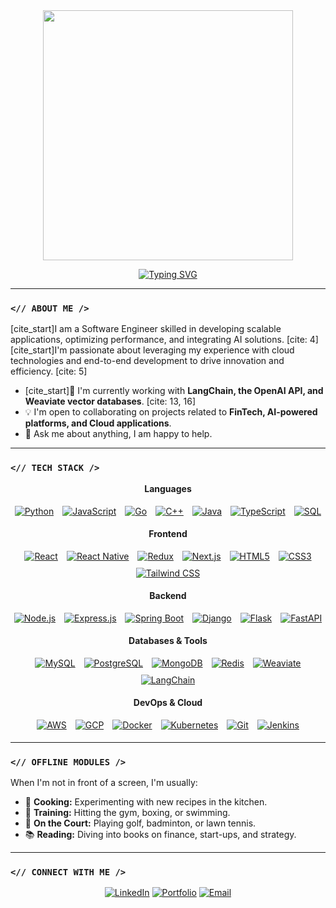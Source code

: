 <div align="center">

<img src="https://media3.giphy.com/media/v1.Y2lkPTc5MGI3NjExMGJzYTMwOGV0cHM4aWhzZTk4dG5xYWl3N29yc2NwcjBieW5vMGpsdCZlcD12MV9pbnRlcm5hbF9naWZfYnlfaWQmY3Q9Zw/KDmnsKtG1PwZo3Zj4Q/giphy.gif" width="400px">

</div>

<div align="center">

<a href="https://git.io/typing-svg"><img src="https://readme-typing-svg.herokuapp.com?font=VT323&size=35&center=true&vCenter=true&color=36BCF7&width=500&height=100&lines=Hello%2C+I'm+Ajay+Desai;A+Motivated+Software+Engineer;I+develop+scalable+applications...;...and+integrate+AI+solutions." alt="Typing SVG" /></a>

</div>

---

### `<// ABOUT ME />`

[cite_start]I am a Software Engineer skilled in developing scalable applications, optimizing performance, and integrating AI solutions. [cite: 4] [cite_start]I'm passionate about leveraging my experience with cloud technologies and end-to-end development to drive innovation and efficiency. [cite: 5]

-   [cite_start]🧠 I'm currently working with **LangChain, the OpenAI API, and Weaviate vector databases**. [cite: 13, 16]
-   💡 I'm open to collaborating on projects related to **FinTech, AI-powered platforms, and Cloud applications**.
-   💬 Ask me about anything, I am happy to help.

---

### `<// TECH STACK />`

<div align="center">
  <p><strong>Languages</strong></p>
  <a href="#"><img style="margin: 5px" src="https://img.shields.io/badge/Python-3776AB?style=for-the-badge&logo=python&logoColor=white" alt="Python" /></a>
  <a href="#"><img style="margin: 5px" src="https://img.shields.io/badge/JavaScript-F7DF1E?style=for-the-badge&logo=javascript&logoColor=black" alt="JavaScript" /></a>
  <a href="#"><img style="margin: 5px" src="https://img.shields.io/badge/Go-00ADD8?style=for-the-badge&logo=go&logoColor=white" alt="Go" /></a>
  <a href="#"><img style="margin: 5px" src="https://img.shields.io/badge/C%2B%2B-00599C?style=for-the-badge&logo=cplusplus&logoColor=white" alt="C++" /></a>
  <a href="#"><img style="margin: 5px" src="https://img.shields.io/badge/Java-007396?style=for-the-badge&logo=openjdk&logoColor=white" alt="Java" /></a>
  <a href="#"><img style="margin: 5px" src="https://img.shields.io/badge/TypeScript-3178C6?style=for-the-badge&logo=typescript&logoColor=white" alt="TypeScript" /></a>
  <a href="#"><img style="margin: 5px" src="https://img.shields.io/badge/SQL-4479A1?style=for-the-badge&logo=postgresql&logoColor=white" alt="SQL" /></a>

  <p><strong>Frontend</strong></p>
  <a href="#"><img style="margin: 5px" src="https://img.shields.io/badge/React-20232A?style=for-the-badge&logo=react&logoColor=61DAFB" alt="React" /></a>
  <a href="#"><img style="margin: 5px" src="https://img.shields.io/badge/React_Native-20232A?style=for-the-badge&logo=react&logoColor=61DAFB" alt="React Native" /></a>
  <a href="#"><img style="margin: 5px" src="https://img.shields.io/badge/Redux-764ABC?style=for-the-badge&logo=redux&logoColor=white" alt="Redux" /></a>
  <a href="#"><img style="margin: 5px" src="https://img.shields.io/badge/Next.js-000000?style=for-the-badge&logo=nextdotjs&logoColor=white" alt="Next.js" /></a>
  <a href="#"><img style="margin: 5px" src="https://img.shields.io/badge/HTML5-E34F26?style=for-the-badge&logo=html5&logoColor=white" alt="HTML5" /></a>
  <a href="#"><img style="margin: 5px" src="https://img.shields.io/badge/CSS3-1572B6?style=for-the-badge&logo=css3&logoColor=white" alt="CSS3" /></a>
  <a href="#"><img style="margin: 5px" src="https://img.shields.io/badge/Tailwind_CSS-38B2AC?style=for-the-badge&logo=tailwind-css&logoColor=white" alt="Tailwind CSS" /></a>
  
  <p><strong>Backend</strong></p>
  <a href="#"><img style="margin: 5px" src="https://img.shields.io/badge/Node.js-339933?style=for-the-badge&logo=nodedotjs&logoColor=white" alt="Node.js" /></a>
  <a href="#"><img style="margin: 5px" src="https://img.shields.io/badge/Express.js-000000?style=for-the-badge&logo=express&logoColor=white" alt="Express.js" /></a>
  <a href="#"><img style="margin: 5px" src="https://img.shields.io/badge/Spring_Boot-6DB33F?style=for-the-badge&logo=spring-boot&logoColor=white" alt="Spring Boot" /></a>
  <a href="#"><img style="margin: 5px" src="https://img.shields.io/badge/Django-092E20?style=for-the-badge&logo=django&logoColor=white" alt="Django" /></a>
  <a href="#"><img style="margin: 5px" src="https://img.shields.io/badge/Flask-000000?style=for-the-badge&logo=flask&logoColor=white" alt="Flask" /></a>
  <a href="#"><img style="margin: 5px" src="https://img.shields.io/badge/FastAPI-009688?style=for-the-badge&logo=fastapi&logoColor=white" alt="FastAPI" /></a>

  <p><strong>Databases & Tools</strong></p>
  <a href="#"><img style="margin: 5px" src="https://img.shields.io/badge/MySQL-4479A1?style=for-the-badge&logo=mysql&logoColor=white" alt="MySQL" /></a>
  <a href="#"><img style="margin: 5px" src="https://img.shields.io/badge/PostgreSQL-4169E1?style=for-the-badge&logo=postgresql&logoColor=white" alt="PostgreSQL" /></a>
  <a href="#"><img style="margin: 5px" src="https://img.shields.io/badge/MongoDB-47A248?style=for-the-badge&logo=mongodb&logoColor=white" alt="MongoDB" /></a>
  <a href="#"><img style="margin: 5px" src="https://img.shields.io/badge/Redis-DC382D?style=for-the-badge&logo=redis&logoColor=white" alt="Redis" /></a>
  <a href="#"><img style="margin: 5px" src="https://img.shields.io/badge/Weaviate-03FA9A?style=for-the-badge&logo=weaviate&logoColor=black" alt="Weaviate" /></a>
  <a href="#"><img style="margin: 5px" src="https://img.shields.io/badge/LangChain-008639?style=for-the-badge&logo=langchain&logoColor=white" alt="LangChain" /></a>
  
  <p><strong>DevOps & Cloud</strong></p>
  <a href="#"><img style="margin: 5px" src="https://img.shields.io/badge/Amazon_AWS-232F3E?style=for-the-badge&logo=amazon-aws&logoColor=white" alt="AWS" /></a>
  <a href="#"><img style="margin: 5px" src="https://img.shields.io/badge/Google_Cloud-4285F4?style=for-the-badge&logo=google-cloud&logoColor=white" alt="GCP" /></a>
  <a href="#"><img style="margin: 5px" src="https://img.shields.io/badge/Docker-2496ED?style=for-the-badge&logo=docker&logoColor=white" alt="Docker" /></a>
  <a href="#"><img style="margin: 5px" src="https://img.shields.io/badge/Kubernetes-326CE5?style=for-the-badge&logo=kubernetes&logoColor=white" alt="Kubernetes" /></a>
  <a href="#"><img style="margin: 5px" src="https://img.shields.io/badge/Git-F05032?style=for-the-badge&logo=git&logoColor=white" alt="Git" /></a>
  <a href="#"><img style="margin: 5px" src="https://img.shields.io/badge/Jenkins-D24939?style=for-the-badge&logo=jenkins&logoColor=white" alt="Jenkins" /></a>
</div>

---

### `<// OFFLINE MODULES />`

When I'm not in front of a screen, I'm usually:

-   🍳 **Cooking:** Experimenting with new recipes in the kitchen.
-   💪 **Training:** Hitting the gym, boxing, or swimming.
-   🎾 **On the Court:** Playing golf, badminton, or lawn tennis.
-   📚 **Reading:** Diving into books on finance, start-ups, and strategy.

---

### `<// CONNECT WITH ME />`
<p align="center">
  <a href="https://www.linkedin.com/in/ajayhdesai/"><img src="https://img.shields.io/badge/LinkedIn-0A66C2?style=for-the-badge&logo=linkedin&logoColor=white" alt="LinkedIn"/></a>
  <a href="https://ajay-desai-portfolio.vercel.app/"><img src="https://img.shields.io/badge/Portfolio-000000?style=for-the-badge&logo=firefox&logoColor=white" alt="Portfolio"/></a>
  <a href="mailto:ajayhnd1973@gmail.com"><img src="https://img.shields.io/badge/ajayhnd1973@gmail.com-D14836?style=for-the-badge&logo=gmail&logoColor=white" alt="Email"/></a>
</p>
